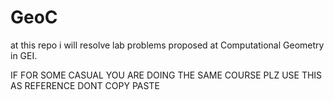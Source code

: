 # GeoC
at this repo i will resolve lab problems proposed at Computational Geometry in GEI.

IF FOR SOME CASUAL YOU ARE DOING THE SAME COURSE PLZ USE THIS AS REFERENCE DONT COPY PASTE